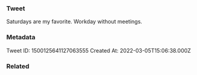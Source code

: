 ### Tweet
Saturdays are my favorite. 
Workday without meetings.

### Metadata
Tweet ID: 1500125641127063555
Created At: 2022-03-05T15:06:38.000Z

### Related

